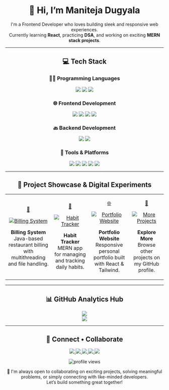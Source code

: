 <div align="center">
  <h1>👋 Hi, I’m Maniteja Dugyala</h1>
  <p>
    I'm a Frontend Developer who loves building sleek and responsive web experiences. <br/>
    Currently learning <strong>React</strong>, practicing <strong>DSA</strong>, and working on exciting <strong>MERN stack projects</strong>.
  </p>
</div>

---

<h2 align="center">💻 Tech Stack</h2>

<h3 align="center">👨‍💻 Programming Languages</h3>
<p align="center">
  <img src="https://img.shields.io/badge/Python-3776AB?style=for-the-badge&logo=python&logoColor=white" />
  <img src="https://img.shields.io/badge/Java-007396?style=for-the-badge&logo=java&logoColor=white" />
  <img src="https://img.shields.io/badge/SQL-003B57?style=for-the-badge&logo=mysql&logoColor=white" />
</p>

<h3 align="center">🌐 Frontend Development</h3>
<p align="center">
  <img src="https://img.shields.io/badge/React-61DAFB?style=for-the-badge&logo=react&logoColor=black" />
  <img src="https://img.shields.io/badge/HTML5-E34F26?style=for-the-badge&logo=html5&logoColor=white" />
  <img src="https://img.shields.io/badge/CSS3-1572B6?style=for-the-badge&logo=css3&logoColor=white" />
  <img src="https://img.shields.io/badge/Tailwind_CSS-38B2AC?style=for-the-badge&logo=tailwind-css&logoColor=white" />
</p>

<h3 align="center">🔙 Backend Development</h3>
<p align="center">
  <img src="https://img.shields.io/badge/Node.js-339933?style=for-the-badge&logo=nodedotjs&logoColor=white" />
  <img src="https://img.shields.io/badge/MongoDB-4EA94B?style=for-the-badge&logo=mongodb&logoColor=white" />
</p>

<h3 align="center">🧰 Tools & Platforms</h3>
<p align="center">
  <img src="https://img.shields.io/badge/Git-F05032?style=for-the-badge&logo=git&logoColor=white" />
  <img src="https://img.shields.io/badge/GitHub-181717?style=for-the-badge&logo=github&logoColor=white" />
  <img src="https://img.shields.io/badge/Postman-FF6C37?style=for-the-badge&logo=postman&logoColor=white" />
  <img src="https://img.shields.io/badge/Vercel-000000?style=for-the-badge&logo=vercel&logoColor=white" />
  <img src="https://img.shields.io/badge/Figma-F24E1E?style=for-the-badge&logo=figma&logoColor=white" />
</p>

---

<h2 align="center">🎨 Project Showcase & Digital Experiments</h2>

<div align="center">
  <table>
    <tr>
      <td align="center" width="220px">
        <a href="https://github.com/ManitejaDugyala/Billing-System">
          <p>🧾</p>
          <img src="https://via.placeholder.com/200x100/fb923c/ffffff?text=Billing+System" alt="Billing System" />
        </a>
        <p><strong>Billing System</strong><br/>Java-based restaurant billing with multithreading and file handling.</p>
      </td>
      <td align="center" width="220px">
        <a href="https://github.com/ManitejaDugyala/Habit-Tracker">
          <p>📅</p>
          <img src="https://via.placeholder.com/200x100/38bdf8/ffffff?text=Habit+Tracker" alt="Habit Tracker" />
        </a>
        <p><strong>Habit Tracker</strong><br/>MERN app for managing and tracking daily habits.</p>
      </td>
      <td align="center" width="220px">
        <a href="https://github.com/ManitejaDugyala/Portfolio-Website">
          <p>🌐</p>
          <img src="https://via.placeholder.com/200x100/86efac/000000?text=Portfolio+Site" alt="Portfolio Website" />
        </a>
        <p><strong>Portfolio Website</strong><br/>Responsive personal portfolio built with React & Tailwind.</p>
      </td>
      <td align="center" width="220px">
        <a href="https://github.com/ManitejaDugyala">
          <p>📁</p>
          <img src="https://via.placeholder.com/200x100/f0abfc/000000?text=More+Projects" alt="More Projects" />
        </a>
        <p><strong>Explore More</strong><br/>Browse other projects on my GitHub profile.</p>
      </td>
    </tr>
  </table>
</div>

---

<h2 align="center">📊 GitHub Analytics Hub</h2>

<p align="center">
  <img src="https://github-readme-stats.vercel.app/api?username=ManitejaDugyala&show_icons=true&theme=vue" />
  <br/>
  <img src="https://github-readme-stats.vercel.app/api/top-langs/?username=ManitejaDugyala&layout=compact&theme=vue" />
</p>

---

<h2 align="center">🤝 Connect • Collaborate</h2>

<p align="center">
  <a href="mailto:manitejadugyala1@gmail.com">
    <img src="https://img.shields.io/badge/-Gmail-D14836?style=flat&logo=gmail&logoColor=white" />
  </a>
  <a href="https://www.linkedin.com/in/maniteja-dugyala-081274301">
    <img src="https://img.shields.io/badge/-LinkedIn-0077B5?style=flat&logo=linkedin&logoColor=white" />
  </a>
  <a href="https://github.com/ManitejaDugyala">
    <img src="https://img.shields.io/badge/-GitHub-181717?style=flat&logo=github&logoColor=white" />
  </a>
  <a href="https://www.instagram.com/_manitejaa_/">
    <img src="https://img.shields.io/badge/-Instagram-E4405F?style=flat&logo=instagram&logoColor=white" />
  </a>
  <a href="http://maniteja-dugyala.netlify.app/">
    <img src="https://img.shields.io/badge/-Portfolio-4CAF50?style=flat&logo=internet-explorer&logoColor=white" />
  </a>
</p>

<p align="center">
  <img src="https://komarev.com/ghpvc/?username=ManitejaDugyala&style=flat-square&color=blue" alt="profile views"/>
</p>

<p align="center">
  🚀 I'm always open to collaborating on exciting projects, solving meaningful problems, or simply connecting with like-minded developers.  
  <br/>Let’s build something great together!
</p>
